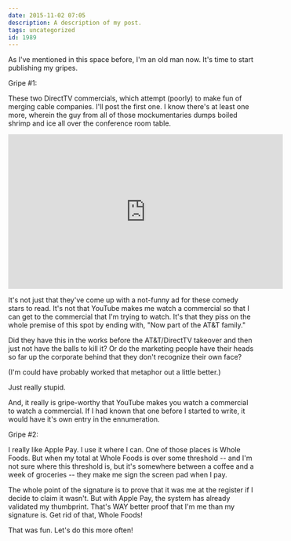 ```yaml
---
date: 2015-11-02 07:05
description: A description of my post.
tags: uncategorized
id: 1989
---
```

As I've mentioned in this space before, I'm an old man now.  It's time to start publishing my gripes.

Gripe #1:

These two DirectTV commercials, which attempt (poorly) to make fun of merging cable companies.  I'll post the first one.  I know there's at least one more, wherein the guy from all of those mockumentaries dumps boiled shrimp and ice all over the conference room table.
<!--more-->
<iframe width="560" height="315" src="https://www.youtube.com/embed/n7o99zxhTKs" frameborder="0" allowfullscreen></iframe>

It's not just that they've come up with a not-funny ad for these comedy stars to read.  It's not that YouTube makes me watch a commercial so that I can get to the commercial that I'm trying to watch.  It's that they piss on the whole premise of this spot by ending with, "Now part of the AT&T family."

Did they have this in the works before the AT&T/DirectTV takeover and then just not have the balls to kill it?  Or do the marketing people have their heads so far up the corporate behind that they don't recognize their own face?

(I'm could have probably worked that metaphor out a little better.)

Just really stupid.

And, it really is gripe-worthy that YouTube makes you watch a commercial to watch a commercial.  If I had known that one before I started to write, it would have it's own entry in the ennumeration.

Gripe #2:

I really like Apple Pay.  I use it where I can.  One of those places is Whole Foods.  But when my total at Whole Foods is over some threshold -- and I'm not sure where this threshold is, but it's somewhere between a coffee and a week of groceries -- they make me sign the screen pad when I pay.

The whole point of the signature is to prove that it was me at the register if I decide to claim it wasn't.  But with Apple Pay, the system has already validated my thumbprint.  That's WAY better proof that I'm me than my signature is.  Get rid of that, Whole Foods!

That was fun.  Let's do this more often!